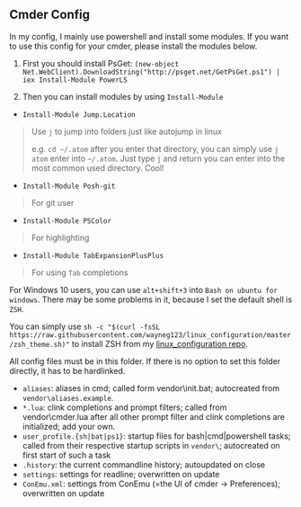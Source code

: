 ## Cmder Config

In my config, I mainly use powershell and install some modules. If you want to use this config for your cmder, please install the modules below.

1. First you should install PsGet:
  `(new-object Net.WebClient).DownloadString("http://psget.net/GetPsGet.ps1") | iex
Install-Module PowerLS`

2. Then you can install modules by using `Install-Module`
  - `Install-Module Jump.Location`
  > Use `j` to jump into folders just like autojump in linux
  >
  > e.g. `cd ~/.atom` after you enter that directory, you can simply use `j atom` enter into `~/.atom`. Just type `j` and return you can enter into the most common used directory. Cool!
  - `Install-Module Posh-git`
  > For git user
  - `Install-Module PSColor`
  > For highlighting
  - `Install-Module TabExpansionPlusPlus`
  > For using `Tab` completions

For Windows 10 users, you can use `alt+shift+3` into `Bash on ubuntu for windows`. There may be some problems in it, because I set the default shell is `ZSH`.

You can simply use `sh -c "$(curl -fsSL https://raw.githubusercontent.com/wayneg123/linux_configuration/master/zsh_theme.sh)"` to install ZSH from my [linux_configuration repo](https://github.com/wayneg123/linux_configuration).


All config files must be in this folder. If there is no option to set this folder
directly, it has to be hardlinked.

* `aliases`: aliases in cmd; called form vendor\init.bat; autocreated from
  `vendor\aliases.example`.
* `*.lua`: clink completions and prompt filters; called from vendor\cmder.lua after all
  other prompt filter and clink completions are initialized; add your own.
* `user_profile.{sh|bat|ps1}`: startup files for bash|cmd|powershell tasks; called from their
  respective startup scripts in `vendor\`; autocreated on first start of such a task
* `.history`: the current commandline history; autoupdated on close
* `settings`: settings for readline; overwritten on update
* `ConEmu.xml`: settings from ConEmu (=the UI of cmder -> Preferences); overwritten on update
